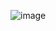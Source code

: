 ![image](https://user-images.githubusercontent.com/32665965/194707950-e895e6eb-a283-42e5-afe9-e2a83c016e91.png)
